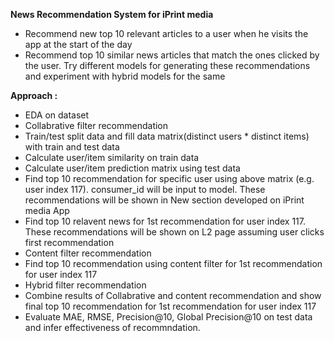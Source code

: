 **News Recommendation System for iPrint media**

* Recommend new top 10 relevant articles to a user when he visits the app at the start of the day
* Recommend top 10 similar news articles that match the ones clicked by the user. Try different models for generating these recommendations and experiment with hybrid models for the same


**Approach :**

* EDA on dataset
* Collabrative filter recommendation
* Train/test split data and fill data matrix(distinct users * distinct items) with train and test data
* Calculate user/item similarity on train data
* Calculate user/item prediction matrix using test data
* Find top 10 recommendation for specific user using above matrix (e.g. user index 117). consumer_id will be input to model. These recommendations will be shown in New section developed on iPrint media App
* Find top 10 relavent news for 1st recommendation for user index 117. These recommendations will be shown on L2 page assuming user clicks first recommendation
* Content filter recommendation
* Find top 10 recommendation using content filter for 1st recommendation for user index 117
* Hybrid filter recommendation
* Combine results of Collabrative and content recommendation and show final top 10 recommendation for 1st recommendation for user index 117
* Evaluate MAE, RMSE, Precision@10, Global Precision@10 on test data and infer effectiveness of recommndation.
